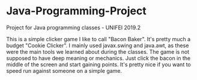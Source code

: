 # Java-Programming-Project
Project for Java programming classes - UNIFEI 2019.2

This is a simple clicker game I like to call "Bacon Baker". It's pretty much a budget "Cookie Clicker".
I mainly used javax.swing and java.awt, as these were the main tools we learned about during the classes.
The game is not supposed to have deep meaning or mechanics. Just click the bacon in the middle of the screen and start gaining points. It's pretty nice if you want to speed run against someone on a simple game.
